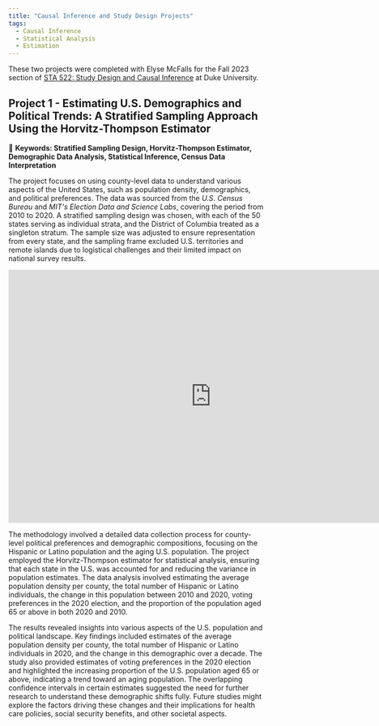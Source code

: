 ```yaml
---
title: "Causal Inference and Study Design Projects"
tags:
  - Causal Inference
  - Statistical Analysis
  - Estimation
---
```


These two projects were completed with Elyse McFalls for the Fall 2023 section of [STA 522: Study Design and Causal Inference](https://www2.stat.duke.edu/~jerry/sta322n522/sta322n522s18.html) at Duke University. 

## Project 1 - Estimating U.S. Demographics and Political Trends: A Stratified Sampling Approach Using the Horvitz-Thompson Estimator

🚩 **Keywords: Stratified Sampling Design, Horvitz-Thompson Estimator, Demographic Data Analysis, Statistical Inference, Census Data Interpretation**

The project focuses on using county-level data to understand various aspects of the United States, such as population density, demographics, and political preferences. The data was sourced from the *U.S. Census Bureau* and *MIT's Election Data and Science Labs*, covering the period from 2010 to 2020. A stratified sampling design was chosen, with each of the 50 states serving as individual strata, and the District of Columbia treated as a singleton stratum. The sample size was adjusted to ensure representation from every state, and the sampling frame excluded U.S. territories and remote islands due to logistical challenges and their limited impact on national survey results.

<embed src="https://hollyyfc.github.io/docus/project1.pdf" width="800" height="500" type="application/pdf">

The methodology involved a detailed data collection process for county-level political preferences and demographic compositions, focusing on the Hispanic or Latino population and the aging U.S. population. The project employed the Horvitz-Thompson estimator for statistical analysis, ensuring that each state in the U.S. was accounted for and reducing the variance in population estimates. The data analysis involved estimating the average population density per county, the total number of Hispanic or Latino individuals, the change in this population between 2010 and 2020, voting preferences in the 2020 election, and the proportion of the population aged 65 or above in both 2020 and 2010.

The results revealed insights into various aspects of the U.S. population and political landscape. Key findings included estimates of the average population density per county, the total number of Hispanic or Latino individuals in 2020, and the change in this demographic over a decade. The study also provided estimates of voting preferences in the 2020 election and highlighted the increasing proportion of the U.S. population aged 65 or above, indicating a trend toward an aging population. The overlapping confidence intervals in certain estimates suggested the need for further research to understand these demographic shifts fully. Future studies might explore the factors driving these changes and their implications for health care policies, social security benefits, and other societal aspects.















